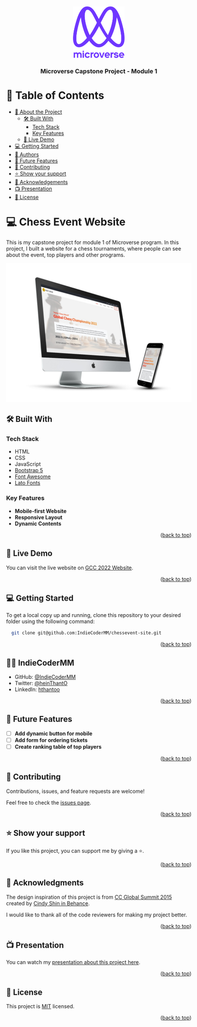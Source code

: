 <a name="readme-top"></a>

<div align="center">

  <img src="murple_logo.png" alt="logo" width="140"  height="auto" />
  <br/>

  <h3><b>Microverse Capstone Project - Module 1</b></h3>

</div>

# 📗 Table of Contents

- [📖 About the Project](#about-project)
  - [🛠 Built With](#built-with)
    - [Tech Stack](#tech-stack)
    - [Key Features](#key-features)
  - [🚀 Live Demo](#live-demo)
- [💻 Getting Started](#getting-started)
- [👥 Authors](#authors)
- [🔭 Future Features](#future-features)
- [🤝 Contributing](#contributing)
- [⭐️ Show your support](#support)
- [🙏 Acknowledgements](#acknowledgements)
- [📺 Presentation](#presentation)
- [📝 License](#license)

# 💻 Chess Event Website <a name="about-project"></a>

This is my capstone project for module 1 of Microverse program. In this project, I built a website for a chess tournaments, where people can see about the event, top players and other programs.

![Mockup Image](./mockup.jpg)

## 🛠 Built With <a name="built-with"></a>

### Tech Stack <a name="tech-stack"></a>

- HTML
- CSS
- JavaScript
- [Bootstrap 5](https://getbootstrap.com/)
- [Font Awesome](https://fontawesome.com/)
- [Lato Fonts](https://www.latofonts.com/) 


### Key Features <a name="key-features"></a>

- **Mobile-first Website**
- **Responsive Layout**
- **Dynamic Contents**

<p align="right">(<a href="#readme-top">back to top</a>)</p>

## 🚀 Live Demo <a name="live-demo"></a>

You can visit the live website on [GCC 2022 Website](https://indiecodermm.github.io/chessevent-site/).

<p align="right">(<a href="#readme-top">back to top</a>)</p>

## 💻 Getting Started <a name="getting-started"></a>

To get a local copy up and running, clone this repository to your desired folder using the following command:

```sh
  git clone git@github.com:IndieCoderMM/chessevent-site.git
```

<p align="right">(<a href="#readme-top">back to top</a>)</p>

<!-- AUTHORS -->

## 👨‍🚀 IndieCoderMM <a name="authors"></a>

- GitHub: [@IndieCoderMM](https://github.com/IndieCoderMM)
- Twitter: [@heinThantO](https://twitter.com/heinThantO)
- LinkedIn: [hthantoo](https://www.linkedin.com/in/hthantoo)

<p align="right">(<a href="#readme-top">back to top</a>)</p>

## 🔭 Future Features <a name="future-features"></a>

- [ ] **Add dynamic button for mobile**
- [ ] **Add form for ordering tickets**
- [ ] **Create ranking table of top players**

<p align="right">(<a href="#readme-top">back to top</a>)</p>

## 🤝 Contributing <a name="contributing"></a>

Contributions, issues, and feature requests are welcome!

Feel free to check the [issues page](../../issues/).

<p align="right">(<a href="#readme-top">back to top</a>)</p>

<!-- SUPPORT -->

## ⭐️ Show your support <a name="support"></a>

If you like this project, you can support me by giving a ⭐.

<p align="right">(<a href="#readme-top">back to top</a>)</p>

## 🙏 Acknowledgments <a name="acknowledgements"></a>

The design inspiration of this project is from [CC Global Summit 2015](https://www.behance.net/gallery/29845175/CC-Global-Summit-2015/modules/192118207) created by [Cindy Shin in Behance](https://www.behance.net/adagio07).

I would like to thank all of the code reviewers for making my project better.

<p align="right">(<a href="#readme-top">back to top</a>)</p>

## 📺 Presentation <a name="presentation"></a>

You can watch my [presentation about this project here](https://www.loom.com/share/f776c2ee38fe487b89b186001d697429).

<p align="right">(<a href="#readme-top">back to top</a>)</p>

## 📝 License <a name="license"></a>

This project is [MIT](./MIT) licensed.

<p align="right">(<a href="#readme-top">back to top</a>)</p>
